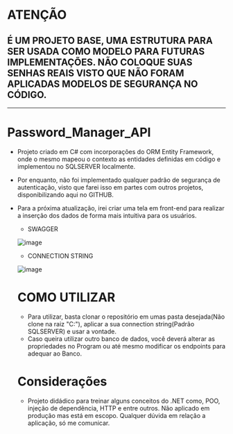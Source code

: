 # ATENÇÃO

## É UM PROJETO BASE, UMA ESTRUTURA PARA SER USADA COMO MODELO PARA FUTURAS IMPLEMENTAÇÕES. NÃO COLOQUE SUAS SENHAS REAIS VISTO QUE NÃO FORAM APLICADAS MODELOS DE SEGURANÇA NO CÓDIGO. 
<hr>

# Password_Manager_API

- Projeto criado em C# com incorporações do ORM Entity Framework, onde o mesmo mapeou o contexto as entidades definidas em código e implementou no SQLSERVER localmente.

- Por enquanto, não foi implementado qualquer padrão de segurança de autenticação, visto que farei isso em partes com outros projetos, disponibilizando aqui no GITHUB.

- Para a próxima atualização, irei criar uma tela em front-end para realizar a inserção dos dados de forma mais intuitiva para os usuários.

  -  SWAGGER
 
    ![image](https://github.com/PedroRepos/Password_Manager_API/assets/120064429/c8fd2d32-9d62-436d-b003-ba99255fa739)

  - CONNECTION STRING 
 
   ![image](https://github.com/PedroRepos/Password_Manager_API/assets/120064429/72500c21-d657-48c9-a392-47210cc62fe0)

  # COMO UTILIZAR

  - Para utilizar, basta clonar o repositório em umas pasta desejada(Não clone na raiz "C:"), aplicar a sua connection string(Padrão SQLSERVER) e usar a vontade.
  - Caso queira utilizar outro banco de dados, você deverá alterar as propriedades no Program ou até mesmo modificar os endpoints para adequar ao Banco.
    
  # Considerações

  - Projeto didádico para treinar alguns conceitos do .NET como, POO, injeção de dependência, HTTP e entre outros. Não aplicado em produção mas está em escopo. Qualquer dúvida em relação a aplicação, só me comunicar.
